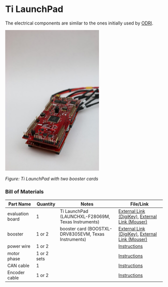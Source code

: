 # Ti LaunchPad

The electrical components are similar to the ones initially used by [ODRI](https://github.com/open-dynamic-robot-initiative/open_robot_actuator_hardware/blob/master/electronics/ti_electronics/README.md#texas-instruments-evaluation-board-electronics).


<img src="images/TI_launchpad.jpg" alt="catchy overview" width="300"/>

*Figure: Ti LaunchPad with two booster cards*

### Bill of Materials

| Part Name        | Quantity    | Notes                                                | File/Link                                                                                                                                                                                                                                             |  
|------------------|-------------|------------------------------------------------------|-------------------------------------------------------------------------------------------------------------------------------------------------------------------------------------------------------------------------------------------------------|   
| evaluation board | 1           | Ti LaunchPad  (LAUNCHXL-F28069M, Texas Instruments)  | [External Link (DigiKey)](https://www.digikey.ca/en/products/detail/texas-instruments/LAUNCHXL-F28069M/5138373), [External Link (Mouser)](https://www.mouser.ca/ProductDetail/Texas-Instruments/LAUNCHXL-F28069M?qs=3Lzm11LCyi87wcGMs1AZbA%3D%3D)     |
| booster          | 1 or 2      | booster card (BOOSTXL-DRV8305EVM, Texas Instruments) | [External Link (DigiKey)](https://www.digikey.ca/en/products/detail/texas-instruments/BOOSTXL-DRV8305EVM/5761583), [External Link (Mouser)](https://www.mouser.ca/ProductDetail/Texas-Instruments/BOOSTXL-DRV8305EVM?qs=Fobv33ltQGjq5TUavsUsrA%3D%3D) |
| power wire       | 1 or 2      |                                                      | [Instructions]()                                                                                                                                                                                                                                      |
| motor phase      | 1 or 2 sets |                                                      | [Instructions]()                                                                                                                                                                                                                                      |
| CAN cable        | 1           |                                                      | [Instructions]()                                                                                                                                                                                                                                      |
| Encoder cable    | 1 or 2      |                                                      | [Instructions]()                                                                                                                                                                                                                                      |